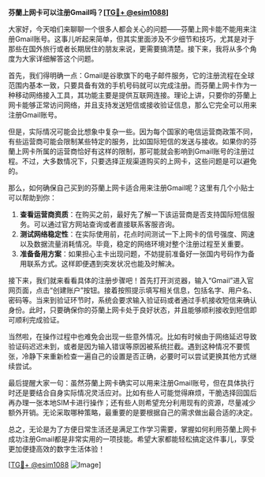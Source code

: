 **芬蘭上网卡可以注册Gmail吗？[[TG💪+ @esim1088](https://t.me/s/esim1088)]**

大家好，今天咱们来聊聊一个很多人都会关心的问题——芬蘭上网卡能不能用来注册Gmail账号。这事儿听起来简单，但其实里面涉及不少细节和技巧，尤其是对于那些在国外旅行或者长期居住的朋友来说，更需要搞清楚。接下来，我将从多个角度为大家详细解答这个问题。

首先，我们得明确一点：Gmail是谷歌旗下的电子邮件服务，它的注册流程在全球范围内基本一致，只要具备有效的手机号码就可以完成注册。而芬蘭上网卡作为一种移动网络接入工具，其功能主要是提供互联网连接。理论上讲，只要你的芬蘭上网卡能够正常访问网络，并且支持发送短信或接收验证信息，那么它完全可以用来注册Gmail账号。

但是，实际情况可能会比想象中复杂一些。因为每个国家的电信运营商政策不同，有些运营商可能会限制某些特定的服务，比如国际短信的发送与接收。如果你的芬蘭上网卡所属的运营商恰好有这样的限制，那可能就会影响到Gmail账号的注册过程。不过，大多数情况下，只要选择正规渠道购买的上网卡，这些问题是可以避免的。

那么，如何确保自己买到的芬蘭上网卡适合用来注册Gmail呢？这里有几个小贴士可以帮助到你：

1. **查看运营商资质**：在购买之前，最好先了解一下该运营商是否支持国际短信服务。可以通过官方网站查询或者直接联系客服咨询。
2. **测试网络稳定性**：在实际使用前，花点时间测试一下上网卡的信号强度、网速以及数据流量消耗情况。毕竟，稳定的网络环境对整个注册过程至关重要。
3. **准备备用方案**：如果担心主卡出现问题，不妨提前准备好一张国内号码作为备用联系方式。这样即便遇到突发状况也能及时解决。

接下来，我们就来看看具体的注册步骤吧！首先打开浏览器，输入“Gmail”进入官网页面，点击“创建账户”按钮。接着按照提示填写相关信息，包括名字、用户名、密码等。当来到验证环节时，系统会要求输入验证码或者通过手机接收短信来确认身份。此时，只要确保你的芬蘭上网卡处于良好状态，并且能够顺利接收到短信即可顺利完成验证。

当然啦，在操作过程中也难免会出现一些意外情况。比如有时候由于网络延迟导致验证码迟迟未到，或者是因为输入错误等原因被系统拦截。遇到这种情况不要慌张，冷静下来重新检查一遍自己的设置是否正确，必要时可以尝试更换其他方式继续尝试。

最后提醒大家一句：虽然芬蘭上网卡确实可以用来注册Gmail账号，但在具体执行时还是要结合自身实际情况灵活应对。比如有些人可能觉得麻烦，干脆选择回国后再办理一张本地SIM卡进行操作；还有些人则希望充分利用现有的资源，尽量减少额外开销。无论采取哪种策略，最重要的是要根据自己的需求做出最合适的决定。

总之，无论是为了方便日常生活还是满足工作学习需要，掌握如何利用芬蘭上网卡成功注册Gmail都是非常实用的一项技能。希望大家都能轻松搞定这件事儿，享受更加便捷高效的数字生活体验！

[[TG💪+ @esim1088](https://t.me/s/esim1088) ![Image](https://i.postimg.cc/4NQfJmqS/Snipaste-2025-05-13-00-14-12.png)]